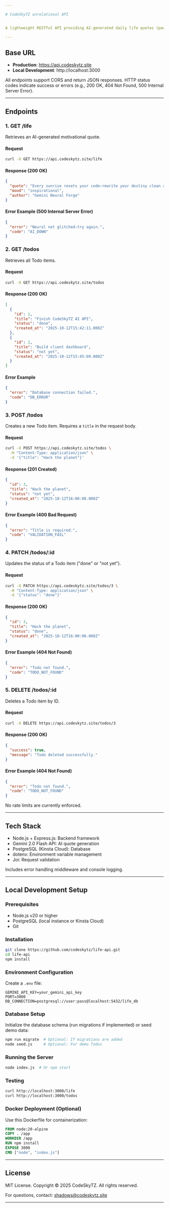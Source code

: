 ```yaml
---

# CodeSkyTZ unrelational API


A lightweight RESTful API providing AI-generated daily life quotes (powered by Gemini 2.0 Flash) and a simple Todo manager backed by PostgreSQL.

---
```


## Base URL

- **Production**: https://api.codeskytz.site
- **Local Development**: http://localhost:3000

All endpoints support CORS and return JSON responses. HTTP status codes indicate success or errors (e.g., 200 OK, 404 Not Found, 500 Internal Server Error).

---

## Endpoints

### 1. GET /life
Retrieves an AI-generated motivational quote.

#### Request
```bash
curl -X GET https://api.codeskytz.site/life
```

#### Response (200 OK)
```json
{
  "quote": "Every sunrise resets your code—rewrite your destiny clean and fresh.",
  "mood": "inspirational",
  "author": "Gemini Neural Forge"
}
```

#### Error Example (500 Internal Server Error)
```json
{
  "error": "Neural net glitched—try again.",
  "code": "AI_DOWN"
}
```

### 2. GET /todos
Retrieves all Todo items.

#### Request
```bash
curl -X GET https://api.codeskytz.site/todos
```

#### Response (200 OK)
```json
[
  {
    "id": 1,
    "title": "Finish CodeSkyTZ AI API",
    "status": "done",
    "created_at": "2025-10-12T15:42:11.000Z"
  },
  {
    "id": 2,
    "title": "Build client dashboard",
    "status": "not yet",
    "created_at": "2025-10-12T15:45:09.000Z"
  }
]
```

#### Error Example
```json
{
  "error": "Database connection failed.",
  "code": "DB_ERROR"
}
```

### 3. POST /todos
Creates a new Todo item. Requires a `title` in the request body.

#### Request
```bash
curl -X POST https://api.codeskytz.site/todos \
  -H "Content-Type: application/json" \
  -d '{"title": "Hack the planet"}'
```

#### Response (201 Created)
```json
{
  "id": 3,
  "title": "Hack the planet",
  "status": "not yet",
  "created_at": "2025-10-12T16:00:00.000Z"
}
```

#### Error Example (400 Bad Request)
```json
{
  "error": "Title is required.",
  "code": "VALIDATION_FAIL"
}
```

### 4. PATCH /todos/:id
Updates the status of a Todo item ("done" or "not yet").

#### Request
```bash
curl -X PATCH https://api.codeskytz.site/todos/3 \
  -H "Content-Type: application/json" \
  -d '{"status": "done"}'
```

#### Response (200 OK)
```json
{
  "id": 3,
  "title": "Hack the planet",
  "status": "done",
  "created_at": "2025-10-12T16:00:00.000Z"
}
```

#### Error Example (404 Not Found)
```json
{
  "error": "Todo not found.",
  "code": "TODO_NOT_FOUND"
}
```

### 5. DELETE /todos/:id
Deletes a Todo item by ID.

#### Request
```bash
curl -X DELETE https://api.codeskytz.site/todos/3
```

#### Response (200 OK)
```json
{
  "success": true,
  "message": "Todo deleted successfully."
}
```

#### Error Example (404 Not Found)
```json
{
  "error": "Todo not found.",
  "code": "TODO_NOT_FOUND"
}
```

No rate limits are currently enforced.

---

## Tech Stack

- Node.js + Express.js: Backend framework
- Gemini 2.0 Flash API: AI quote generation
- PostgreSQL (Kinsta Cloud): Database
- dotenv: Environment variable management
- Joi: Request validation

Includes error handling middleware and console logging.

---

## Local Development Setup

### Prerequisites
- Node.js v20 or higher
- PostgreSQL (local instance or Kinsta Cloud)
- Git

### Installation
```bash
git clone https://github.com/codeskytz/life-api.git
cd life-api
npm install
```

### Environment Configuration
Create a `.env` file:
```
GEMINI_API_KEY=your_gemini_api_key
PORT=3000
DB_CONNECTION=postgresql://user:pass@localhost:5432/life_db
```

### Database Setup
Initialize the database schema (run migrations if implemented) or seed demo data:
```bash
npm run migrate  # Optional: If migrations are added
node seed.js     # Optional: For demo Todos
```

### Running the Server
```bash
node index.js  # Or npm start
```

### Testing
```bash
curl http://localhost:3000/life
curl http://localhost:3000/todos
```

### Docker Deployment (Optional)
Use this Dockerfile for containerization:
```dockerfile
FROM node:20-alpine
COPY . /app
WORKDIR /app
RUN npm install
EXPOSE 3000
CMD ["node", "index.js"]
```

---


## License

MIT License. Copyright © 2025 CodeSkyTZ. All rights reserved.

For questions, contact: shadows@codeskytz.site

---
